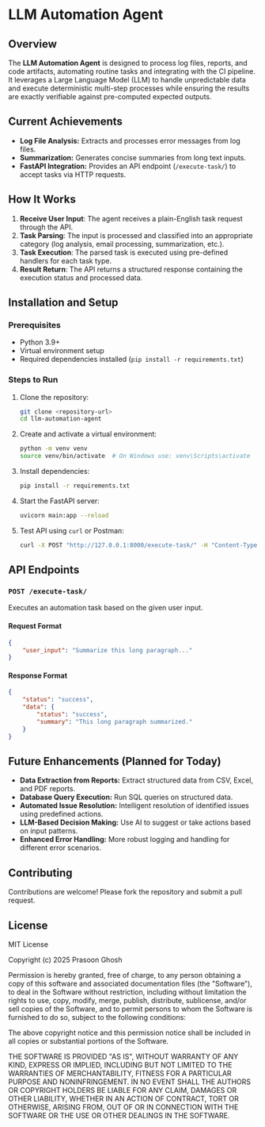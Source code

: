 # LLM Automation Agent

## Overview

The **LLM Automation Agent** is designed to process log files, reports, and code artifacts, automating routine tasks and integrating with the CI pipeline. It leverages a Large Language Model (LLM) to handle unpredictable data and execute deterministic multi-step processes while ensuring the results are exactly verifiable against pre-computed expected outputs.

## Current Achievements

- **Log File Analysis:** Extracts and processes error messages from log files.
- **Summarization:** Generates concise summaries from long text inputs.
- **FastAPI Integration:** Provides an API endpoint (`/execute-task/`) to accept tasks via HTTP requests.

## How It Works

1. **Receive User Input**: The agent receives a plain-English task request through the API.
2. **Task Parsing**: The input is processed and classified into an appropriate category (log analysis, email processing, summarization, etc.).
3. **Task Execution**: The parsed task is executed using pre-defined handlers for each task type.
4. **Result Return**: The API returns a structured response containing the execution status and processed data.

## Installation and Setup

### Prerequisites

- Python 3.9+
- Virtual environment setup
- Required dependencies installed (`pip install -r requirements.txt`)

### Steps to Run

1. Clone the repository:
   ```sh
   git clone <repository-url>
   cd llm-automation-agent
   ```
2. Create and activate a virtual environment:
   ```sh
   python -m venv venv
   source venv/bin/activate  # On Windows use: venv\Scripts\activate
   ```
3. Install dependencies:
   ```sh
   pip install -r requirements.txt
   ```
4. Start the FastAPI server:
   ```sh
   uvicorn main:app --reload
   ```
5. Test API using `curl` or Postman:
   ```sh
   curl -X POST "http://127.0.0.1:8000/execute-task/" -H "Content-Type: application/json" -d '{"user_input": "Summarize this long paragraph..."}'
   ```

## API Endpoints

### `POST /execute-task/`

Executes an automation task based on the given user input.

#### Request Format

```json
{
    "user_input": "Summarize this long paragraph..."
}
```

#### Response Format

```json
{
    "status": "success",
    "data": {
        "status": "success",
        "summary": "This long paragraph summarized."
    }
}
```

## Future Enhancements (Planned for Today)

- **Data Extraction from Reports:** Extract structured data from CSV, Excel, and PDF reports.
- **Database Query Execution:** Run SQL queries on structured data.
- **Automated Issue Resolution:** Intelligent resolution of identified issues using predefined actions.
- **LLM-Based Decision Making:** Use AI to suggest or take actions based on input patterns.
- **Enhanced Error Handling:** More robust logging and handling for different error scenarios.

## Contributing

Contributions are welcome! Please fork the repository and submit a pull request.

## License

MIT License

Copyright (c) 2025 Prasoon Ghosh

Permission is hereby granted, free of charge, to any person obtaining a copy
of this software and associated documentation files (the "Software"), to deal
in the Software without restriction, including without limitation the rights
to use, copy, modify, merge, publish, distribute, sublicense, and/or sell
copies of the Software, and to permit persons to whom the Software is
furnished to do so, subject to the following conditions:

The above copyright notice and this permission notice shall be included in all
copies or substantial portions of the Software.

THE SOFTWARE IS PROVIDED "AS IS", WITHOUT WARRANTY OF ANY KIND, EXPRESS OR
IMPLIED, INCLUDING BUT NOT LIMITED TO THE WARRANTIES OF MERCHANTABILITY,
FITNESS FOR A PARTICULAR PURPOSE AND NONINFRINGEMENT. IN NO EVENT SHALL THE
AUTHORS OR COPYRIGHT HOLDERS BE LIABLE FOR ANY CLAIM, DAMAGES OR OTHER
LIABILITY, WHETHER IN AN ACTION OF CONTRACT, TORT OR OTHERWISE, ARISING FROM,
OUT OF OR IN CONNECTION WITH THE SOFTWARE OR THE USE OR OTHER DEALINGS IN THE
SOFTWARE.


